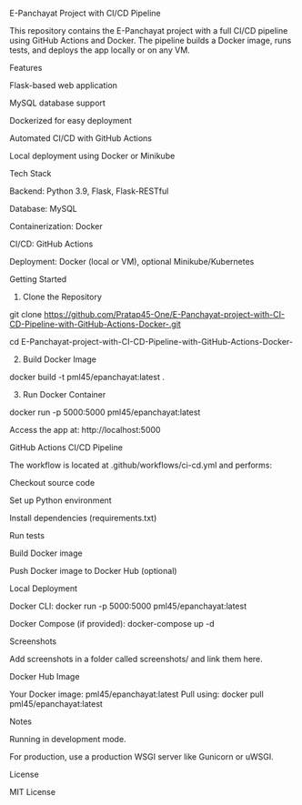 ﻿ E-Panchayat Project with CI/CD Pipeline

This repository contains the E-Panchayat project with a full CI/CD pipeline using GitHub Actions and Docker. The pipeline builds a Docker image, runs tests, and deploys the app locally or on any VM.

Features

Flask-based web application

MySQL database support

Dockerized for easy deployment

Automated CI/CD with GitHub Actions

Local deployment using Docker or Minikube

Tech Stack

Backend: Python 3.9, Flask, Flask-RESTful

Database: MySQL

Containerization: Docker

CI/CD: GitHub Actions

Deployment: Docker (local or VM), optional Minikube/Kubernetes

Getting Started
1. Clone the Repository

git clone https://github.com/Pratap45-One/E-Panchayat-project-with-CI-CD-Pipeline-with-GitHub-Actions-Docker-.git

cd E-Panchayat-project-with-CI-CD-Pipeline-with-GitHub-Actions-Docker-

2. Build Docker Image

docker build -t pml45/epanchayat:latest .

3. Run Docker Container

docker run -p 5000:5000 pml45/epanchayat:latest

Access the app at: http://localhost:5000

GitHub Actions CI/CD Pipeline

The workflow is located at .github/workflows/ci-cd.yml and performs:

Checkout source code

Set up Python environment

Install dependencies (requirements.txt)

Run tests

Build Docker image

Push Docker image to Docker Hub (optional)

Local Deployment

Docker CLI:
docker run -p 5000:5000 pml45/epanchayat:latest

Docker Compose (if provided):
docker-compose up -d

Screenshots

Add screenshots in a folder called screenshots/ and link them here.

Docker Hub Image

Your Docker image: pml45/epanchayat:latest
Pull using: docker pull pml45/epanchayat:latest

Notes

Running in development mode.

For production, use a production WSGI server like Gunicorn or uWSGI.

License

MIT License
 
 
 
 
 

